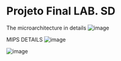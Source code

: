 ﻿# Projeto Final LAB. SD
 The microarchitecture in details
![image](https://user-images.githubusercontent.com/83244223/151991801-c03c46ea-3d90-49d9-8e38-b610573b4ee1.png)

MIPS DETAILS
![image](https://user-images.githubusercontent.com/83244223/148827719-a2d8e91f-30b1-40c0-b7bc-ae4b453cc261.png)

![image](https://user-images.githubusercontent.com/83244223/148828463-1c3285d9-51db-4f2f-82d4-dcc84ab18d72.png)


